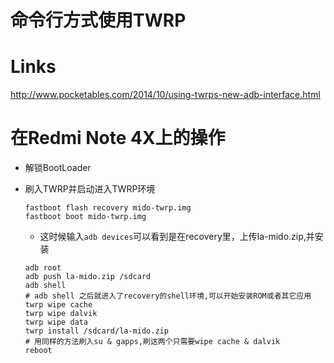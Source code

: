# 命令行方式使用TWRP

# Links
http://www.pocketables.com/2014/10/using-twrps-new-adb-interface.html


# 在Redmi Note 4X上的操作

* 解锁BootLoader
* 刷入TWRP并启动进入TWRP环境  

	```
	fastboot flash recovery mido-twrp.img
	fastboot boot mido-twrp.img
	```
	* 这时候输入`adb devices`可以看到是在recovery里，上传la-mido.zip,并安装   
	```
	adb root 
	adb push la-mido.zip /sdcard
	adb shell
	# adb shell 之后就进入了recovery的shell环境,可以开始安装ROM或者其它应用  
	twrp wipe cache
	twrp wipe dalvik
	twrp wipe data
	twrp install /sdcard/la-mido.zip
	# 用同样的方法刷入su & gapps,刷这两个只需要wipe cache & dalvik
	reboot
	```


 
